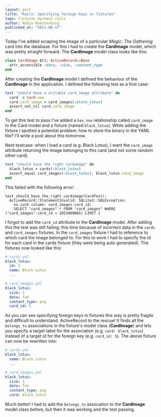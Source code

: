 ```yaml
---
layout: post
title: "Rails: Specifying foreign keys in fixtures"
tags: fixtures mychain rails
author: Robin Roestenburg
published_at: "2011-08-17"
---
```

Today I've added scraping the image of a particular *Magic: The Gathering* card into the database. For this I had to create the **CardImage** model, which was pretty straight forward. The **CardImage** model class looks like this:

~~~ ruby
class CardImage &lt; ActiveRecord::Base
  attr_accessible :data, :size, :content_type
end
~~~

After creating the **CardImage** model I defined the behaviour of the **CardImage** in the application. I defined the following test as a first case:

~~~ ruby
test "should have a writable card_image attribute" do
  card  = Card.new
  card.card_image = card_images(:black_lotus)
  assert_not_nil card.card_image
end
~~~

To get this test to pass I've added a `has_one` relationship called `card_image` to the Card model and a fixture (named `black_lotus`). While adding the fixture I spotted a potential problem: how to store the binary in the YAML file? I'll write a post about this tomorrow.

Next testcase: when I load a card (e.g. Black Lotus), I want the `card_image` attribute returning the image belonging to this card (and not some random other card).

~~~ ruby
test "should have the right cardimage" do
  black_lotus = cards(:black_lotus)
  assert_equal card_images(:black_lotus), black_lotus.card_image
end
~~~

This failed with the following error:

~~~ text
test_should_have_the_right_cardimage(CardTest):
  ActiveRecord::StatementInvalid: SQLite3::SQLException:
    no such column: card_images.card_id:
    SELECT "card_images".* FROM "card_images" WHERE ("card_images".card_id = 1053489865) LIMIT 1
~~~

I forgot to add the `card_id` attribute to the **CardImage** model. After adding this the test was still failing; this time because of incorrect data in the `cards` and `card_images` fixtures. In the `card_images` fixture I had to reference to which card the image belonged to. For this to work I had to specify the id for each card in the cards fixture (they were being auto generated). The fixtures now looked like this:

~~~ yaml
# cards.yml
black_lotus:
  id: 5
  name: Black Lotus
  ...

# card_images.yml
black_lotus:
  size: 1
  data: foo
  content_type: png
  card_id: 5
~~~

As you can see specifying foreign keys in fixtures this way is pretty fragile and difficult to understand. ActiveRecord to the rescue! It finds all the `belongs_to` associations in the fixture's model class (**CardImage**) and lets you specify a target label for the association (e.g. `card: black_lotus`) instead of a target id for the foreign key (e.g. `card_id: 5`). The above fixture can now be rewritten into:

~~~ yaml
# cards.yml
black_lotus:
  name: Black Lotus
  ...

# card_images.yml
black_lotus:
  size: 1
  data: foo
  content_type: png
  card: black_lotus
~~~

Much better! I had to add the `belongs_to` assocation to the **CardImage** model class before, but then it was working and the test passing.
